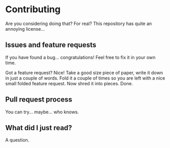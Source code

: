 # Contributing

Are you considering doing that? For real?
This repository has quite an annoying license...

## Issues and feature requests

If you have found a bug... congratulations!
Feel free to fix it in your own time.

Got a feature request? Nice! Take a good size piece of paper, write
it down in just a couple of words. Fold it a couple of times so you
are left with a nice small folded feature request. Now shred it into
pieces. Done.

## Pull request process

You can try... maybe... who knows.

## What did I just read?

A question.

